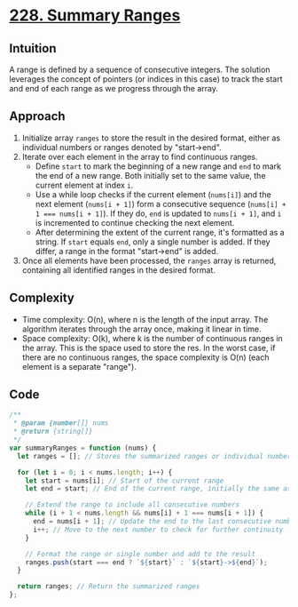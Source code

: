 # [228. Summary Ranges](https://leetcode.com/problems/summary-ranges/description/)

## Intuition

A range is defined by a sequence of consecutive integers. The solution leverages the concept of pointers (or indices in this case) to track the start and end of each range as we progress through the array.

## Approach

1. Initialize array `ranges` to store the result in the desired format, either as individual numbers or ranges denoted by "start->end".
2. Iterate over each element in the array to find continuous ranges.
   - Define `start` to mark the beginning of a new range and `end` to mark the end of a new range. Both initially set to the same value, the current element at index `i`.
   - Use a while loop checks if the current element (`nums[i]`) and the next element (`nums[i + 1]`) form a consecutive sequence (`nums[i] + 1 === nums[i + 1]`). If they do, `end` is updated to `nums[i + 1]`, and `i` is incremented to continue checking the next element. 
   - After determining the extent of the current range, it's formatted as a string. If `start` equals `end`, only a single number is added. If they differ, a range in the format "start->end" is added.
3. Once all elements have been processed, the `ranges` array is returned, containing all identified ranges in the desired format.
    
## Complexity

- Time complexity: O(n), where n is the length of the input array. The algorithm iterates through the array once, making it linear in time.
- Space complexity: O(k), where k is the number of continuous ranges in the array. This is the space used to store the res. In the worst case, if there are no continuous ranges, the space complexity is O(n) (each element is a separate "range").

## Code

```javascript
/**
 * @param {number[]} nums
 * @return {string[]}
 */
var summaryRanges = function (nums) {
  let ranges = []; // Stores the summarized ranges or individual numbers

  for (let i = 0; i < nums.length; i++) {
    let start = nums[i]; // Start of the current range
    let end = start; // End of the current range, initially the same as start

    // Extend the range to include all consecutive numbers
    while (i + 1 < nums.length && nums[i] + 1 === nums[i + 1]) {
      end = nums[i + 1]; // Update the end to the last consecutive number
      i++; // Move to the next number to check for further continuity
    }

    // Format the range or single number and add to the result
    ranges.push(start === end ? `${start}` : `${start}->${end}`);
  }

  return ranges; // Return the summarized ranges
};
```
